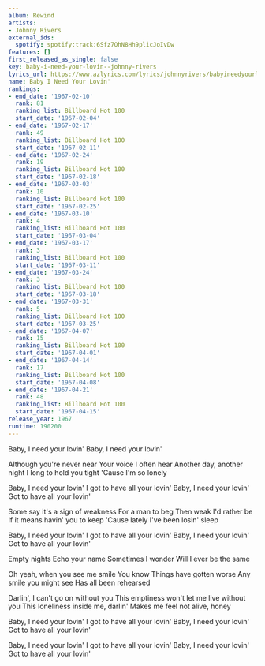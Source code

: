 ```yaml
---
album: Rewind
artists:
- Johnny Rivers
external_ids:
  spotify: spotify:track:6Sfz7OhN8Hh9plicJoIvDw
features: []
first_released_as_single: false
key: baby-i-need-your-lovin--johnny-rivers
lyrics_url: https://www.azlyrics.com/lyrics/johnnyrivers/babyineedyourloving.html
name: Baby I Need Your Lovin'
rankings:
- end_date: '1967-02-10'
  rank: 81
  ranking_list: Billboard Hot 100
  start_date: '1967-02-04'
- end_date: '1967-02-17'
  rank: 49
  ranking_list: Billboard Hot 100
  start_date: '1967-02-11'
- end_date: '1967-02-24'
  rank: 19
  ranking_list: Billboard Hot 100
  start_date: '1967-02-18'
- end_date: '1967-03-03'
  rank: 10
  ranking_list: Billboard Hot 100
  start_date: '1967-02-25'
- end_date: '1967-03-10'
  rank: 4
  ranking_list: Billboard Hot 100
  start_date: '1967-03-04'
- end_date: '1967-03-17'
  rank: 3
  ranking_list: Billboard Hot 100
  start_date: '1967-03-11'
- end_date: '1967-03-24'
  rank: 3
  ranking_list: Billboard Hot 100
  start_date: '1967-03-18'
- end_date: '1967-03-31'
  rank: 5
  ranking_list: Billboard Hot 100
  start_date: '1967-03-25'
- end_date: '1967-04-07'
  rank: 15
  ranking_list: Billboard Hot 100
  start_date: '1967-04-01'
- end_date: '1967-04-14'
  rank: 17
  ranking_list: Billboard Hot 100
  start_date: '1967-04-08'
- end_date: '1967-04-21'
  rank: 48
  ranking_list: Billboard Hot 100
  start_date: '1967-04-15'
release_year: 1967
runtime: 190200
---
```

Baby, I need your lovin'
Baby, I need your lovin'

Although you're never near
Your voice I often hear
Another day, another night
I long to hold you tight
'Cause I'm so lonely

Baby, I need your lovin'
I got to have all your lovin'
Baby, I need your lovin'
Got to have all your lovin'

Some say it's a sign of weakness
For a man to beg
Then weak I'd rather be
If it means havin' you to keep
'Cause lately I've been losin' sleep

Baby, I need your lovin'
I got to have all your lovin'
Baby, I need your lovin'
Got to have all your lovin'

Empty nights
Echo your name
Sometimes I wonder
Will I ever be the same

Oh yeah, when you see me smile
You know
Things have gotten worse
Any smile you might see
Has all been rehearsed

Darlin', I can't go on without you
This emptiness won't let me live without you
This loneliness inside me, darlin'
Makes me feel not alive, honey

Baby, I need your lovin'
I got to have all your lovin'
Baby, I need your lovin'
Got to have all your lovin'

Baby, I need your lovin'
I got to have all your lovin'
Baby, I need your lovin'
Got to have all your lovin'
